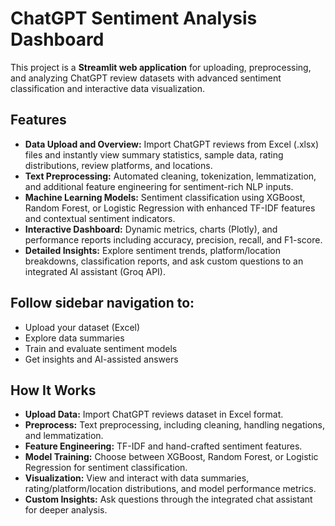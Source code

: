 # ChatGPT Sentiment Analysis Dashboard

This project is a **Streamlit web application** for uploading, preprocessing, and analyzing ChatGPT review datasets with advanced sentiment classification and interactive data visualization.

## Features

- **Data Upload and Overview:** Import ChatGPT reviews from Excel (.xlsx) files and instantly view summary statistics, sample data, rating distributions, review platforms, and locations.
- **Text Preprocessing:** Automated cleaning, tokenization, lemmatization, and additional feature engineering for sentiment-rich NLP inputs.
- **Machine Learning Models:** Sentiment classification using XGBoost, Random Forest, or Logistic Regression with enhanced TF-IDF features and contextual sentiment indicators.
- **Interactive Dashboard:** Dynamic metrics, charts (Plotly), and performance reports including accuracy, precision, recall, and F1-score.
- **Detailed Insights:** Explore sentiment trends, platform/location breakdowns, classification reports, and ask custom questions to an integrated AI assistant (Groq API).


## Follow sidebar navigation to:
- Upload your dataset (Excel)
- Explore data summaries
- Train and evaluate sentiment models
- Get insights and AI-assisted answers

## How It Works

- **Upload Data:** Import ChatGPT reviews dataset in Excel format.
- **Preprocess:** Text preprocessing, including cleaning, handling negations, and lemmatization.
- **Feature Engineering:** TF-IDF and hand-crafted sentiment features.
- **Model Training:** Choose between XGBoost, Random Forest, or Logistic Regression for sentiment classification.
- **Visualization:** View and interact with data summaries, rating/platform/location distributions, and model performance metrics.
- **Custom Insights:** Ask questions through the integrated chat assistant for deeper analysis.







